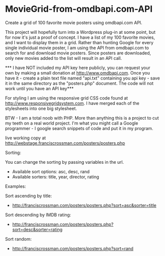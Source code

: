 # MovieGrid-from-omdbapi.com-API
Create a grid of 100 favorite movie posters using omdbapi.com API.

This project will hopefully turn into a Wordpress plug-in at some point, but for now it's just a proof of concept. I have a list of my 100 favorite movies, and I want to display them in a grid. Rather than hunting Google for every single individual movie poster, I am using the API from omdbapi.com to search for and download movie posters. Since posters are downloaded, only new movies added to the list will result in an API call. 

*** I have NOT included my API key here publicly, you can request your own by making a small donation at http://www.omdbapi.com. Once you have it - create a plain text file named "api.txt" containing you api key - save it in the same directory as the "posters.php" document. The code will not work until you have an API key***

For styling I am using the responsive grid CSS code found at http://www.responsivegridsystem.com.  I have merged each of the stylesheets into one big stylesheet.

BTW - I am a total noob with PHP.  More than anything this is a project to cut my teeth on a real world project.  I'm what you might call a Google programmer - I google search snippets of code and put it in my program. 

live working copy at http://webstage.franciscrossman.com/posters/posters.php

Sorting:

You can change the sorting by passing variables in the url.
- Available sort options: asc, desc, rand
- Available sorters: title, year, director, rating

Examples:

Sort ascending by title:
- http://franciscrossman.com/posters/posters.php?sort=asc&sorter=title

Sort descending by IMDB rating:
- http://franciscrossman.com/posters/posters.php?sort=desc&sorter=rating

Sort random:
- http://franciscrossman.com/posters/posters.php?sort=rand